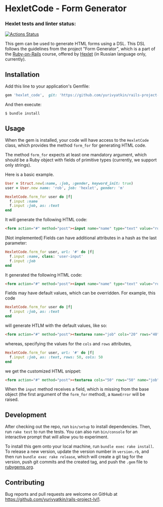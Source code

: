 # HexletCode - Form Generator

### Hexlet tests and linter status:
[![Actions Status](https://github.com/yurivyatkin/rails-project-lvl1/workflows/hexlet-check/badge.svg)](https://github.com/yurivyatkin/rails-project-lvl1/actions)

This gem can be used to generate HTML forms using a DSL. This DSL follows the guidelines from the project "Form Generator", which is a part of the [Ruby-on-Rails](https://ru.hexlet.io/programs/rails) course, offered by [Hexlet](https://hexlet.io/) (in Russian language only, currently).

## Installation

Add this line to your application's Gemfile:

```ruby
gem 'hexlet_code',  git: 'https://github.com/yurivyatkin/rails-project-lvl1'
```

And then execute:

    $ bundle install

## Usage

When the gem is installed, your code will have access to the `HexletCode` class, which provides the method `form_for` for generating HTML code.

The method `form_for` expects at least one mandatory argument, which should be a Ruby object with fields of primitive types (currently, we support only strings).

Here is a basic example.
```Ruby
User = Struct.new(:name, :job, :gender, keyword_init: true)
user = User.new name: 'rob', job: 'hexlet', gender: 'm'

HexletCode.form_for user do |f|
  f.input :name
  f.input :job, as: :text
end
```
It will generate the following HTML code:
```HTML
<form action="#" method="post"><input name="name" type="text" value="rob"><textarea name="job" cols="20" rows="40">hexlet</textarea></form>
```

\[Not implemented\] Fields can have additional attributes in a hash as the last parameter:
```Ruby
HexletCode.form_for user, url: '#' do |f|
  f.input :name, class: 'user-input'
  f.input :job
end
```
It generated the following HTML code:
```HTML
<form action="#" method="post"><input name="name" type="text" value="rob" class="user-input"><input name="job" type="text" value=""></form>
``` 

Fields may have default values, which can be overridden. For example, this code
```Ruby
HexletCode.form_for user do |f|
  f.input :job, as: :text
end
```
will generate HTLM with the default values, like so:
```HTML
<form action="#" method="post"><textarea name="job" cols="20" rows="40">hexlet</textarea></form>
```
whereas, specifying the values for the `cols` and `rows` attributes,
```Ruby
HexletCode.form_for user, url: '#' do |f|
  f.input :job, as: :text, rows: 50, cols: 50
end
```
we get the customized HTML snippet:
```HTML
<form action="#" method="post"><textarea cols="50" rows="50" name="job">hexlet</textarea></form>
```

When the `input` method receives a field, which is missing from the base object (the first argument of the `form_for` method), a `NameError` will be raised.

## Development

After checking out the repo, run `bin/setup` to install dependencies. Then, run `rake test` to run the tests. You can also run `bin/console` for an interactive prompt that will allow you to experiment.

To install this gem onto your local machine, run `bundle exec rake install`. To release a new version, update the version number in `version.rb`, and then run `bundle exec rake release`, which will create a git tag for the version, push git commits and the created tag, and push the `.gem` file to [rubygems.org](https://rubygems.org).

## Contributing

Bug reports and pull requests are welcome on GitHub at https://github.com/yurivyatkin/rails-project-lvl1.
